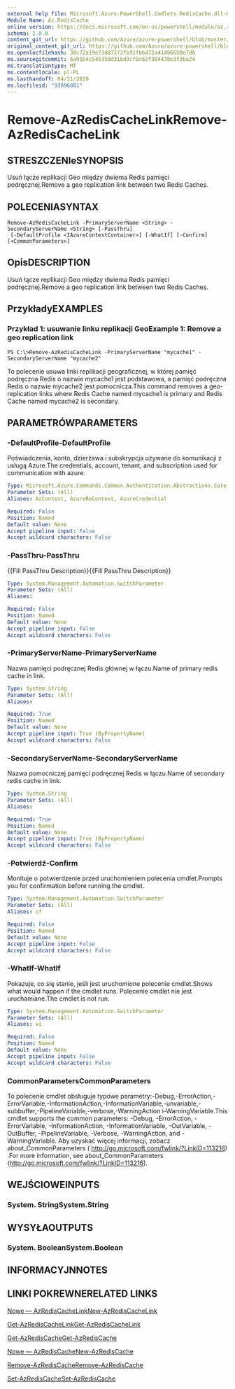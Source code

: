 ```yaml
---
external help file: Microsoft.Azure.PowerShell.Cmdlets.RedisCache.dll-Help.xml
Module Name: Az.RedisCache
online version: https://docs.microsoft.com/en-us/powershell/module/az.rediscache/remove-azrediscachelink
schema: 2.0.0
content_git_url: https://github.com/Azure/azure-powershell/blob/master/src/RedisCache/RedisCache/help/Remove-AzRedisCacheLink.md
original_content_git_url: https://github.com/Azure/azure-powershell/blob/master/src/RedisCache/RedisCache/help/Remove-AzRedisCacheLink.md
ms.openlocfilehash: 38c72a19e73d87272fb91fb6472a41496658e7d6
ms.sourcegitcommit: 6a91b4c545350d316d3cf8c62f384478e3f3ba24
ms.translationtype: MT
ms.contentlocale: pl-PL
ms.lasthandoff: 04/21/2020
ms.locfileid: "93896081"
---
```

# <span data-ttu-id="d3a44-101">Remove-AzRedisCacheLink</span><span class="sxs-lookup"><span data-stu-id="d3a44-101">Remove-AzRedisCacheLink</span></span>

## <span data-ttu-id="d3a44-102">STRESZCZENIe</span><span class="sxs-lookup"><span data-stu-id="d3a44-102">SYNOPSIS</span></span>
<span data-ttu-id="d3a44-103">Usuń łącze replikacji Geo między dwiema Redis pamięci podręcznej.</span><span class="sxs-lookup"><span data-stu-id="d3a44-103">Remove a geo replication link between two Redis Caches.</span></span>

## <span data-ttu-id="d3a44-104">POLECENIA</span><span class="sxs-lookup"><span data-stu-id="d3a44-104">SYNTAX</span></span>

```
Remove-AzRedisCacheLink -PrimaryServerName <String> -SecondaryServerName <String> [-PassThru]
 [-DefaultProfile <IAzureContextContainer>] [-WhatIf] [-Confirm] [<CommonParameters>]
```

## <span data-ttu-id="d3a44-105">Opis</span><span class="sxs-lookup"><span data-stu-id="d3a44-105">DESCRIPTION</span></span>
<span data-ttu-id="d3a44-106">Usuń łącze replikacji Geo między dwiema Redis pamięci podręcznej.</span><span class="sxs-lookup"><span data-stu-id="d3a44-106">Remove a geo replication link between two Redis Caches.</span></span>

## <span data-ttu-id="d3a44-107">Przykłady</span><span class="sxs-lookup"><span data-stu-id="d3a44-107">EXAMPLES</span></span>

### <span data-ttu-id="d3a44-108">Przykład 1: usuwanie linku replikacji Geo</span><span class="sxs-lookup"><span data-stu-id="d3a44-108">Example 1: Remove a geo replication link</span></span>
```
PS C:\>Remove-AzRedisCacheLink -PrimaryServerName "mycache1" -SecondaryServerName "mycache2"
```

<span data-ttu-id="d3a44-109">To polecenie usuwa linki replikacji geograficznej, w której pamięć podręczna Redis o nazwie mycache1 jest podstawowa, a pamięć podręczna Redis o nazwie mycache2 jest pomocnicza.</span><span class="sxs-lookup"><span data-stu-id="d3a44-109">This command removes a geo-replication links where Redis Cache named mycache1 is primary and Redis Cache named mycache2 is secondary.</span></span>

## <span data-ttu-id="d3a44-110">PARAMETRÓW</span><span class="sxs-lookup"><span data-stu-id="d3a44-110">PARAMETERS</span></span>

### <span data-ttu-id="d3a44-111">-DefaultProfile</span><span class="sxs-lookup"><span data-stu-id="d3a44-111">-DefaultProfile</span></span>
<span data-ttu-id="d3a44-112">Poświadczenia, konto, dzierżawa i subskrypcja używane do komunikacji z usługą Azure.</span><span class="sxs-lookup"><span data-stu-id="d3a44-112">The credentials, account, tenant, and subscription used for communication with azure.</span></span>

```yaml
Type: Microsoft.Azure.Commands.Common.Authentication.Abstractions.Core.IAzureContextContainer
Parameter Sets: (All)
Aliases: AzContext, AzureRmContext, AzureCredential

Required: False
Position: Named
Default value: None
Accept pipeline input: False
Accept wildcard characters: False
```

### <span data-ttu-id="d3a44-113">-PassThru</span><span class="sxs-lookup"><span data-stu-id="d3a44-113">-PassThru</span></span>
<span data-ttu-id="d3a44-114">{{Fill PassThru Description}}</span><span class="sxs-lookup"><span data-stu-id="d3a44-114">{{Fill PassThru Description}}</span></span>

```yaml
Type: System.Management.Automation.SwitchParameter
Parameter Sets: (All)
Aliases:

Required: False
Position: Named
Default value: None
Accept pipeline input: False
Accept wildcard characters: False
```

### <span data-ttu-id="d3a44-115">-PrimaryServerName</span><span class="sxs-lookup"><span data-stu-id="d3a44-115">-PrimaryServerName</span></span>
<span data-ttu-id="d3a44-116">Nazwa pamięci podręcznej Redis głównej w łączu.</span><span class="sxs-lookup"><span data-stu-id="d3a44-116">Name of primary redis cache in link.</span></span>

```yaml
Type: System.String
Parameter Sets: (All)
Aliases:

Required: True
Position: Named
Default value: None
Accept pipeline input: True (ByPropertyName)
Accept wildcard characters: False
```

### <span data-ttu-id="d3a44-117">-SecondaryServerName</span><span class="sxs-lookup"><span data-stu-id="d3a44-117">-SecondaryServerName</span></span>
<span data-ttu-id="d3a44-118">Nazwa pomocniczej pamięci podręcznej Redis w łączu.</span><span class="sxs-lookup"><span data-stu-id="d3a44-118">Name of secondary redis cache in link.</span></span>

```yaml
Type: System.String
Parameter Sets: (All)
Aliases:

Required: True
Position: Named
Default value: None
Accept pipeline input: True (ByPropertyName)
Accept wildcard characters: False
```

### <span data-ttu-id="d3a44-119">-Potwierdź</span><span class="sxs-lookup"><span data-stu-id="d3a44-119">-Confirm</span></span>
<span data-ttu-id="d3a44-120">Monituje o potwierdzenie przed uruchomieniem polecenia cmdlet.</span><span class="sxs-lookup"><span data-stu-id="d3a44-120">Prompts you for confirmation before running the cmdlet.</span></span>

```yaml
Type: System.Management.Automation.SwitchParameter
Parameter Sets: (All)
Aliases: cf

Required: False
Position: Named
Default value: None
Accept pipeline input: False
Accept wildcard characters: False
```

### <span data-ttu-id="d3a44-121">-WhatIf</span><span class="sxs-lookup"><span data-stu-id="d3a44-121">-WhatIf</span></span>
<span data-ttu-id="d3a44-122">Pokazuje, co się stanie, jeśli jest uruchomione polecenie cmdlet.</span><span class="sxs-lookup"><span data-stu-id="d3a44-122">Shows what would happen if the cmdlet runs.</span></span>
<span data-ttu-id="d3a44-123">Polecenie cmdlet nie jest uruchamiane.</span><span class="sxs-lookup"><span data-stu-id="d3a44-123">The cmdlet is not run.</span></span>

```yaml
Type: System.Management.Automation.SwitchParameter
Parameter Sets: (All)
Aliases: wi

Required: False
Position: Named
Default value: None
Accept pipeline input: False
Accept wildcard characters: False
```

### <span data-ttu-id="d3a44-124">CommonParameters</span><span class="sxs-lookup"><span data-stu-id="d3a44-124">CommonParameters</span></span>
<span data-ttu-id="d3a44-125">To polecenie cmdlet obsługuje typowe parametry:-Debug,-ErrorAction,-ErrorVariable,-InformationAction,-InformationVariable,-unvariable,-subbuffer,-PipelineVariable,-verbose,-WarningAction i-WarningVariable.</span><span class="sxs-lookup"><span data-stu-id="d3a44-125">This cmdlet supports the common parameters: -Debug, -ErrorAction, -ErrorVariable, -InformationAction, -InformationVariable, -OutVariable, -OutBuffer, -PipelineVariable, -Verbose, -WarningAction, and -WarningVariable.</span></span> <span data-ttu-id="d3a44-126">Aby uzyskać więcej informacji, zobacz about_CommonParameters ( http://go.microsoft.com/fwlink/?LinkID=113216) .</span><span class="sxs-lookup"><span data-stu-id="d3a44-126">For more information, see about_CommonParameters (http://go.microsoft.com/fwlink/?LinkID=113216).</span></span>

## <span data-ttu-id="d3a44-127">WEJŚCIOWE</span><span class="sxs-lookup"><span data-stu-id="d3a44-127">INPUTS</span></span>

### <span data-ttu-id="d3a44-128">System. String</span><span class="sxs-lookup"><span data-stu-id="d3a44-128">System.String</span></span>

## <span data-ttu-id="d3a44-129">WYSYŁA</span><span class="sxs-lookup"><span data-stu-id="d3a44-129">OUTPUTS</span></span>

### <span data-ttu-id="d3a44-130">System. Boolean</span><span class="sxs-lookup"><span data-stu-id="d3a44-130">System.Boolean</span></span>

## <span data-ttu-id="d3a44-131">INFORMACYJN</span><span class="sxs-lookup"><span data-stu-id="d3a44-131">NOTES</span></span>

## <span data-ttu-id="d3a44-132">LINKI POKREWNE</span><span class="sxs-lookup"><span data-stu-id="d3a44-132">RELATED LINKS</span></span>

[<span data-ttu-id="d3a44-133">Nowe — AzRedisCacheLink</span><span class="sxs-lookup"><span data-stu-id="d3a44-133">New-AzRedisCacheLink</span></span>](./New-AzRedisCacheLink.md)

[<span data-ttu-id="d3a44-134">Get-AzRedisCacheLink</span><span class="sxs-lookup"><span data-stu-id="d3a44-134">Get-AzRedisCacheLink</span></span>](./Get-AzRedisCacheLink.md)

[<span data-ttu-id="d3a44-135">Get-AzRedisCache</span><span class="sxs-lookup"><span data-stu-id="d3a44-135">Get-AzRedisCache</span></span>](./Get-AzRedisCache.md)

[<span data-ttu-id="d3a44-136">Nowe — AzRedisCache</span><span class="sxs-lookup"><span data-stu-id="d3a44-136">New-AzRedisCache</span></span>](./New-AzRedisCache.md)

[<span data-ttu-id="d3a44-137">Remove-AzRedisCache</span><span class="sxs-lookup"><span data-stu-id="d3a44-137">Remove-AzRedisCache</span></span>](./Remove-AzRedisCache.md)

[<span data-ttu-id="d3a44-138">Set-AzRedisCache</span><span class="sxs-lookup"><span data-stu-id="d3a44-138">Set-AzRedisCache</span></span>](./Set-AzRedisCache.md)